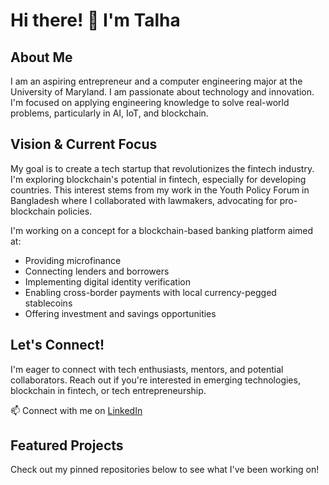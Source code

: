 # Hi there! 👋 I'm Talha

## About Me

I am an aspiring entrepreneur and a computer engineering major at the University of Maryland. I am passionate about technology and innovation. I'm focused on applying engineering knowledge to solve real-world problems, particularly in AI, IoT, and blockchain.

## Vision & Current Focus

My goal is to create a tech startup that revolutionizes the fintech industry. I'm exploring blockchain's potential in fintech, especially for developing countries. This interest stems from my work in the Youth Policy Forum in Bangladesh where I collaborated with lawmakers, advocating for pro-blockchain policies.

I'm working on a concept for a blockchain-based banking platform aimed at:
+ Providing microfinance
+ Connecting lenders and borrowers
+ Implementing digital identity verification
+ Enabling cross-border payments with local currency-pegged stablecoins
+ Offering investment and savings opportunities

## Let's Connect!
I'm eager to connect with tech enthusiasts, mentors, and potential collaborators. Reach out if you're interested in emerging technologies, blockchain in fintech, or tech entrepreneurship.

📫 Connect with me on [LinkedIn](https://www.linkedin.com/in/talha-hossain-khan-6327b72a5/)

## Featured Projects

Check out my pinned repositories below to see what I've been working on!

